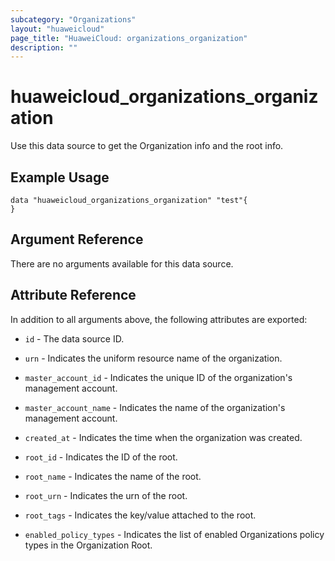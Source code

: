 ```yaml
---
subcategory: "Organizations"
layout: "huaweicloud"
page_title: "HuaweiCloud: organizations_organization"
description: ""
---
```


# huaweicloud_organizations_organization

Use this data source to get the Organization info and the root info.

## Example Usage

```hcl
data "huaweicloud_organizations_organization" "test"{
}
```

## Argument Reference

There are no arguments available for this data source.

## Attribute Reference

In addition to all arguments above, the following attributes are exported:

* `id` - The data source ID.

* `urn` - Indicates the uniform resource name of the organization.

* `master_account_id` - Indicates the unique ID of the organization's management account.

* `master_account_name` - Indicates the name of the organization's management account.

* `created_at` - Indicates the time when the organization was created.

* `root_id` - Indicates the ID of the root.

* `root_name` - Indicates the name of the root.

* `root_urn` - Indicates the urn of the root.

* `root_tags` - Indicates the key/value attached to the root.

* `enabled_policy_types` - Indicates the list of enabled Organizations policy types in the Organization Root.
